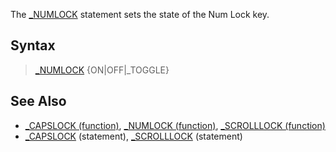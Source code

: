 The [_NUMLOCK](_NUMLOCK) statement sets the state of the Num Lock key.

## Syntax

> [_NUMLOCK](_NUMLOCK) {ON|OFF|_TOGGLE}

## See Also

* [_CAPSLOCK (function)](_CAPSLOCK-(function)), [_NUMLOCK (function)](_NUMLOCK-(function)), [_SCROLLLOCK (function)](_SCROLLLOCK-(function))
* [_CAPSLOCK](_CAPSLOCK) (statement), [_SCROLLLOCK](_SCROLLLOCK) (statement)
